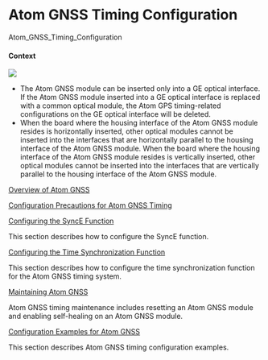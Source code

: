 Atom GNSS Timing Configuration
==============================

Atom_GNSS_Timing_Configuration

#### Context

![](../../../../public_sys-resources/note_3.0-en-us.png) 

* The Atom GNSS module can be inserted only into a GE optical interface. If the Atom GNSS module inserted into a GE optical interface is replaced with a common optical module, the Atom GPS timing-related configurations on the GE optical interface will be deleted.
* When the board where the housing interface of the Atom GNSS module resides is horizontally inserted, other optical modules cannot be inserted into the interfaces that are horizontally parallel to the housing interface of the Atom GNSS module. When the board where the housing interface of the Atom GNSS module resides is vertically inserted, other optical modules cannot be inserted into the interfaces that are vertically parallel to the housing interface of the Atom GNSS module.


[Overview of Atom GNSS](../../../../software/nev8r10_vrpv8r16/user/ne/dc_ne_atom-gnss_cfg_9003.html)



[Configuration Precautions for Atom GNSS Timing](../../../../software/nev8r10_vrpv8r16/user/spec/Atom_GNSS_Timing_limitation.html)



[Configuring the SyncE Function](../../../../software/nev8r10_vrpv8r16/user/ne/dc_ne_atom-gnss_cfg_9005.html)

This section describes how to configure the SyncE function.

[Configuring the Time Synchronization Function](../../../../software/nev8r10_vrpv8r16/user/ne/dc_ne_atom-gnss_cfg_9009.html)

This section describes how to configure the time synchronization function for the Atom GNSS timing system.

[Maintaining Atom GNSS](../../../../software/nev8r10_vrpv8r16/user/ne/dc_ne_atom-gnss_cfg_9013.html)

Atom GNSS timing maintenance includes resetting an Atom GNSS module and enabling self-healing on an Atom GNSS module.

[Configuration Examples for Atom GNSS](../../../../software/nev8r10_vrpv8r16/user/ne/dc_ne_atom-gnss_cfg_9016.html)

This section describes Atom GNSS timing configuration examples.